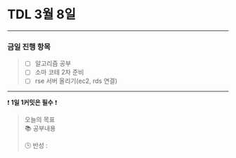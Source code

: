 # TDL 3월 8일

---

### 금일 진행 항목
> - [ ] 알고리즘 공부
> - [ ] 소마 코테 2차 준비
> - [ ] rse 서버 올리기(ec2, rds 연결)

---

❗ **1일 1커밋은 필수** ❗

> 오늘의 목표  
> 📚 공부내용
>
>
> 🕒 반성 :
>
> 